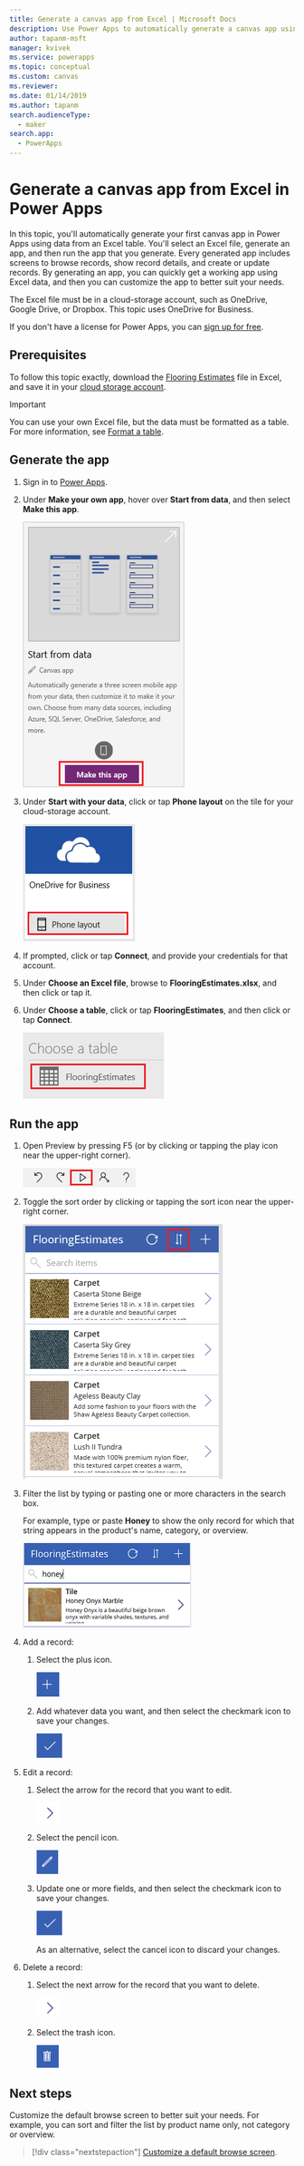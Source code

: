```yaml
---
title: Generate a canvas app from Excel | Microsoft Docs
description: Use Power Apps to automatically generate a canvas app using an Excel file stored in a cloud-storage account
author: tapanm-msft
manager: kvivek
ms.service: powerapps
ms.topic: conceptual
ms.custom: canvas
ms.reviewer: 
ms.date: 01/14/2019
ms.author: tapanm
search.audienceType: 
  - maker
search.app: 
  - PowerApps
---
```

# Generate a canvas app from Excel in Power Apps

In this topic, you'll automatically generate your first canvas app in Power Apps using data from an Excel table. You'll select an Excel file, generate an app, and then run the app that you generate. Every generated app includes screens to browse records, show record details, and create or update records. By generating an app, you can quickly get a working app using Excel data, and then you can customize the app to better suit your needs. 

The Excel file must be in a cloud-storage account, such as OneDrive, Google Drive, or Dropbox. This topic uses OneDrive for Business.

If you don't have a license for Power Apps, you can [sign up for free](../signup-for-powerapps.md).

## Prerequisites

To follow this topic exactly, download the [Flooring Estimates](https://az787822.vo.msecnd.net/documentation/get-started-from-data/FlooringEstimates.xlsx) file in Excel, and save it in your [cloud storage account](connections/cloud-storage-blob-connections.md).

> [!IMPORTANT]
> You can use your own Excel file, but the data must be formatted as a table. For more information, see [Format a table](how-to-excel-tips.md). 

## Generate the app

1. Sign in to [Power Apps](https://make.powerapps.com?utm_source=padocs&utm_medium=linkinadoc&utm_campaign=referralsfromdoc).

1. Under **Make your own app**, hover over **Start from data**, and then select **Make this app**.

    ![Option to create an app](./media/get-started-create-from-data/start-from-data.png)

1. Under **Start with your data**, click or tap **Phone layout** on the tile for your cloud-storage account.

    ![Option to create an app](./media/get-started-create-from-data/odfb-tile.png)

1. If prompted, click or tap **Connect**, and provide your credentials for that account.

1. Under **Choose an Excel file**, browse to **FlooringEstimates.xlsx**, and then click or tap it. 

1. Under **Choose a table**, click or tap **FlooringEstimates**, and then click or tap **Connect**.

    ![Option to create an app](./media/get-started-create-from-data/choose-table.png)

## Run the app

1. Open Preview by pressing F5 (or by clicking or tapping the play icon near the upper-right corner).

    ![Open Preview](./media/get-started-create-from-data/open-preview.png)

1. Toggle the sort order by clicking or tapping the sort icon near the upper-right corner.

    ![Sort icon](./media/get-started-create-from-data/sort-icon.png)

1. Filter the list by typing or pasting one or more characters in the search box.

    For example, type or paste **Honey** to show the only record for which that string appears in the product's name, category, or overview.

    ![Filter example](./media/get-started-create-from-data/filter-example.png)

1. Add a record:

    1. Select the plus icon.

        ![Plus icon](./media/get-started-create-from-data/plus-icon.png)

    1. Add whatever data you want, and then select the checkmark icon to save your changes.

        ![Save icon](./media/get-started-create-from-data/save-icon.png)

1. Edit a record:

    1. Select the arrow for the record that you want to edit.

        ![Next arrow](./media/get-started-create-from-data/next-arrow.png)

    1. Select the pencil icon.

        ![Pencil icon](./media/get-started-create-from-data/pencil-icon.png)

    1. Update one or more fields, and then select the checkmark icon to save your changes.

        ![Save icon](./media/get-started-create-from-data/save-icon.png)

        As an alternative, select the cancel icon to discard your changes.

1. Delete a record:

    1. Select the next arrow for the record that you want to delete.

        ![Next arrow](./media/get-started-create-from-data/next-arrow.png)

    1. Select the trash icon.

        ![Trash icon](./media/get-started-create-from-data/trash-icon.png)

## Next steps

Customize the default browse screen to better suit your needs. For example, you can sort and filter the list by product name only, not category or overview.

> [!div class="nextstepaction"]
> [Customize a default browse screen](customize-layout-sharepoint.md).

